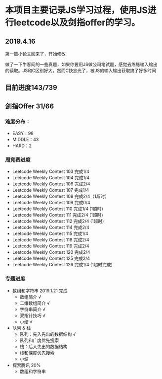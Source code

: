 # 本项目主要记录JS学习过程，使用JS进行leetcode以及剑指offer的学习。

## 2019.4.16

第一篇小论文回来了，开始修改

做了一下牛客网的一些真题，如果你要用JS做公司笔试题，感觉去练练输入输出的读取。JS和C区别好大，然而C快忘光了，被JS的输入输出获取搞了好多时间

## 目前进度143/739

## 剑指Offer 31/66

### 难度分布：

* EASY：98
* MIDDLE：43
* HARD：2

### 周竞赛进度

* Leetcode Weekly Contest 103 完成1/4
* Leetcode Weekly Contest 104 完成1/4
* Leetcode Weekly Contest 106 完成2/4
* Leetcode Weekly Contest 107 完成1/4
* Leetcode Weekly Contest 108 完成2/4（1超时）
* Leetcode Weekly Contest 109 完成0/4
* Leetcode Weekly Contest 110 完成1/4 (1超时)
* Leetcode Weekly Contest 111 完成2/4 (1超时)
* Leetcode Weekly Contest 112 完成2/4 (1超时)
* Leetcode Weekly Contest 114 完成2/4
* Leetcode Weekly Contest 115 完成1/4
* Leetcode Weekly Contest 118 完成2/4
* Leetcode Weekly Contest 119 完成2/4
* Leetcode Weekly Contest 120 完成2/4
* Leetcode Weekly Contest 125 完成2/4
* Leetcode Weekly Contest 126 完成1/4 (1超时完成)

### 专题进度

* 数组和字符串 2019.1.21 完成
  * 数组简介 √
  * 二维数组简介 √
  * 字符串简介 √
  * 双指针技巧 √
  * 小结 √
* 队列 & 栈
  * 队列：先入先出的数据结构 √
  * 队列和广度优先搜索
  * 栈：后入先出的数据结构
  * 栈和深度优先搜索
  * 小结
* 探索腾讯 20%
  * 数组和字符串
  